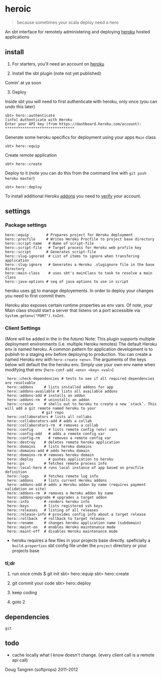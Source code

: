 # heroic

> because sometimes your scala deploy need a hero

An sbt interface for remotely administering and deploying [heroku][heroku] hosted applications

## install

1. For starters, you'll need an account on [heroku][signup]

2. Install the sbt plugin (note not yet published)

Comin' at ya soon

3. Deploy

Inside sbt you will need to first authenticate with heroku, only once (you can undo this later)

    sbt> hero::authenticate
    [info] Authenticate with Heroku
    Enter your API key (from https://dashboard.heroku.com/account): ********************************

Generate some heroku specifics for deployment using your apps `Main` class
    
    sbt> hero::equip
    
Create remote application

    sbt> hero::create
    
Deploy to it (note you can do this from the command line with `git push heroku master`)
    
    sbt> hero::deploy

To install additional Heroku [addons](http://addons.heroku.com/) you need to [verify](https://api.heroku.com/verify) your account.

## settings


### Package settings

    hero::equip        # Prepares project for Heroku deployment
    hero::procfile     # Writes Heroku Procfile to project base directory
    hero::script-name   # Name of script-file
    hero::script-file   # Target process for Heroku web profile key
    hero::script       # Generates script-file
    hero::slug-ignored  # List of items to ignore when transfering application
    hero::slug-ignore   # Generates a Heroku .slugignore file in the base directory
    hero::main-class    # uses sbt's mainClass to task to resolve a main class
    hero::java-options # seq of java options to use in script

heroku uses [git][git] to manage deployements. In order to deploy your changes you need to first commit them.

Heroku also exposes certain runtime properties as env vars. Of note, your Main class should start a server that listens on a port accessible via `System.getenv("PORT").toInt`.

### Client Settings

(More will be added in the in the future)
Note: This plugin supports multiple deployment environments (i.e. multiple Heroku remotes) The default Heroku env is named heroku. A common pattern for application development is to publish to a staging env before deploying to production. You can create a named Heroku env with `hero-create <env>`. The arguments of the keys below will default the the heroku env. Simply use your own env name when modifying that env (`hero-conf-add <env> <key> <val>`)

     hero::check-dependencies # tests to see if all required dependencies are resolvable
     hero::addons     # lists installed addons for app
     hero::addons-available # lists all available addons
     hero::addons-add # installs an addon
     hero::addons-rm  # uninstalls an addon
     hero::create     # shells out to heroku to create a new `stack`. This will add a git remote named heroku to your
                     # git repo
     hero::collaborators # lists all collabs
     hero::collaborators-add # adds a collab
     hero::collaborators-rm  # removes a collab
     hero::config       # lists remote config (env) vars
     hero::config-add   # adds a remote config var
     hero::config-rm    # removes a remote config var
     hero::destroy    # deletes remote heroku application
     hero::domains    # lists heroku domains
     hero::domains-add # adds heroku domain
     hero::domains-rm # removes heroku domain
     hero::deploy       # pushes application to heroku
     hero::ps         # fetches remote process info
     hero::local-hero # runs local instance of app based on procfile definition
     hero::logs       # fetches remote log info
     hero::addons     # lists current Heroku addons
     hero::addons-add # adds a Heroku addon by name (requires payment validation on site)
     hero::addons-rm  # removes a Heroku addon by name
     hero::addons-upgrade # upgrades a target addon
     hero::info       # renders heroku info
     hero::keys       # lists registered ssh keys
     hero::releases   # listing of all releases
     hero::release-info # provides config info about a target release
     hero::rollback   # rollback to target release
     hero::rename     # changes heroku application name (subdomain)
     hero::maint-on   # enables Heroku maintenance mode
     hero::maint-off  # disables Heroku maintenance mode

* heroku requires a few files in your projects base directly. speficially a `build.properties` sbt config file under the `project` directory or your projects base

### tl;dr

1) run once cmds
   $ git init
   sbt> hero::equip
   sbt> hero::create

2) git commit your code
   sbt> hero::deploy

3) keep coding

4) goto 2

## dependencies

`git`

## todo

- cache locally what I know doesn't change. (every client call is a remote api call)

Doug Tangren (softprops) 2011-2012

[git]: http://git-scm.com/
[heroku]: http://www.heroku.com/
[signup]: https://api.heroku.com/signup
